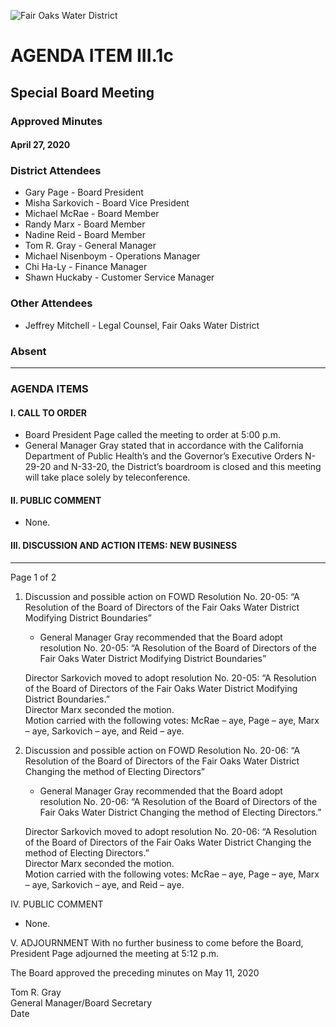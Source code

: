 <!-- Page 1 -->
![Fair Oaks Water District](https://via.placeholder.com/150)

# AGENDA ITEM III.1c
## Special Board Meeting
### Approved Minutes
#### April 27, 2020

### District Attendees
- Gary Page - Board President
- Misha Sarkovich - Board Vice President
- Michael McRae - Board Member
- Randy Marx - Board Member
- Nadine Reid - Board Member
- Tom R. Gray - General Manager
- Michael Nisenboym - Operations Manager
- Chi Ha-Ly - Finance Manager
- Shawn Huckaby - Customer Service Manager

### Other Attendees
- Jeffrey Mitchell - Legal Counsel, Fair Oaks Water District

### Absent

---

### AGENDA ITEMS

#### I. CALL TO ORDER
- Board President Page called the meeting to order at 5:00 p.m.
- General Manager Gray stated that in accordance with the California Department of Public Health’s and the Governor’s Executive Orders N-29-20 and N-33-20, the District’s boardroom is closed and this meeting will take place solely by teleconference.

#### II. PUBLIC COMMENT
- None.

#### III. DISCUSSION AND ACTION ITEMS: NEW BUSINESS

---

Page 1 of 2
<!-- Page 2 -->
1. Discussion and possible action on FOWD Resolution No. 20-05: “A Resolution of the Board of Directors of the Fair Oaks Water District Modifying District Boundaries”
   - General Manager Gray recommended that the Board adopt resolution No. 20-05: “A Resolution of the Board of Directors of the Fair Oaks Water District Modifying District Boundaries”

   Director Sarkovich moved to adopt resolution No. 20-05: “A Resolution of the Board of Directors of the Fair Oaks Water District Modifying District Boundaries.”  
   Director Marx seconded the motion.  
   Motion carried with the following votes: McRae – aye, Page – aye, Marx – aye, Sarkovich – aye, and Reid – aye.

2. Discussion and possible action on FOWD Resolution No. 20-06: “A Resolution of the Board of Directors of the Fair Oaks Water District Changing the method of Electing Directors”
   - General Manager Gray recommended that the Board adopt resolution No. 20-06: “A Resolution of the Board of Directors of the Fair Oaks Water District Changing the method of Electing Directors.”

   Director Sarkovich moved to adopt resolution No. 20-06: “A Resolution of the Board of Directors of the Fair Oaks Water District Changing the method of Electing Directors.”  
   Director Marx seconded the motion.  
   Motion carried with the following votes: McRae – aye, Page – aye, Marx – aye, Sarkovich – aye, and Reid – aye.

IV. PUBLIC COMMENT
   - None.

V. ADJOURNMENT
   With no further business to come before the Board, President Page adjourned the meeting at 5:12 p.m.

The Board approved the preceding minutes on May 11, 2020

Tom R. Gray  
General Manager/Board Secretary  
Date
